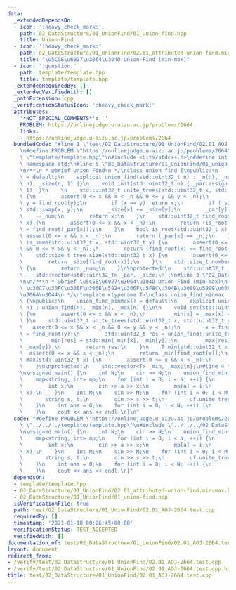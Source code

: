 ```yaml
---
data:
  _extendedDependsOn:
  - icon: ':heavy_check_mark:'
    path: 02_DataStructure/01_UnionFind/01_union-find.hpp
    title: Union-Find
  - icon: ':heavy_check_mark:'
    path: 02_DataStructure/01_UnionFind/02.01_attributed-union-find.min-max.hpp
    title: "\u5C5E\u6027\u3064\u304D Union-Find (min-max)"
  - icon: ':question:'
    path: template/template.hpp
    title: template/template.hpp
  _extendedRequiredBy: []
  _extendedVerifiedWith: []
  _pathExtension: cpp
  _verificationStatusIcon: ':heavy_check_mark:'
  attributes:
    '*NOT_SPECIAL_COMMENTS*': ''
    PROBLEM: https://onlinejudge.u-aizu.ac.jp/problems/2664
    links:
    - https://onlinejudge.u-aizu.ac.jp/problems/2664
  bundledCode: "#line 1 \"test/02_DataStructure/01_UnionFind/02.01_AOJ-2664.test.cpp\"\
    \n#define PROBLEM \"https://onlinejudge.u-aizu.ac.jp/problems/2664\"\n#line 1\
    \ \"template/template.hpp\"\n#include <bits/stdc++.h>\n#define int int64_t\nusing\
    \ namespace std;\n#line 5 \"02_DataStructure/01_UnionFind/01_union-find.hpp\"\n\
    \n/**\n * @brief Union-Find\n */\nclass union_find {\npublic:\n    union_find()\
    \ = default;\n    explicit union_find(std::uint32_t n) : _n(n), _num(n), _par(n,\
    \ n), _size(n, 1) {}\n    void init(std::uint32_t n) { _par.assign(n, n); _size.assign(n,\
    \ 1); }\n    \n    std::uint32_t unite_trees(std::uint32_t x, std::uint32_t y)\
    \ {\n        assert(0 <= x && x < _n && 0 <= y && y < _n);\n        x = find_root(x);\
    \ y = find_root(y);\n        if (x == y) return x;\n        if (_size[x] < _size[y])\
    \ std::swap(x, y);\n        _size[x] += _size[y];\n        _par[y] = x;\n    \
    \    --_num;\n        return x;\n    }\n    std::uint32_t find_root(std::uint32_t\
    \ x) {\n        assert(0 <= x && x < _n);\n        return (is_root(x) ? x : _par[x]\
    \ = find_root(_par[x]));\n    }\n    bool is_root(std::uint32_t x) {\n       \
    \ assert(0 <= x && x < _n);\n        return (_par[x] == _n);\n    }\n    bool\
    \ is_same(std::uint32_t x, std::uint32_t y) {\n        assert(0 <= x && x < _n\
    \ && 0 <= y && y < _n);\n        return (find_root(x) == find_root(y));\n    }\n\
    \    std::size_t tree_size(std::uint32_t x) {\n        assert(0 <= x && x < _n);\n\
    \        return _size[find_root(x)];\n    }\n    std::size_t number_of_trees()\
    \ {\n        return _num;\n    }\n\nprotected:\n    std::uint32_t _n, _num;\n\
    \    std::vector<std::uint32_t> _par, _size;\n};\n#line 3 \"02_DataStructure/01_UnionFind/02.01_attributed-union-find.min-max.hpp\"\
    \n\n/**\n * @brief \u5C5E\u6027\u3064\u304D Union-Find (min-max)\n * @warning\
    \ \u30C7\u30FC\u30BF\u306E\u5024\u306F\u5F8C\u304B\u3089\u5909\u66F4\u3067\u304D\
    \u306A\u3044\n */\ntemplate <typename T>\nclass union_find_minmax : public union_find\
    \ {\npublic:\n    union_find_minmax() = default;\n    explicit union_find_minmax(std::uint32_t\
    \ n) : union_find(n), _min(n), _max(n) {}\n\n    void set(std::uint32_t x, T val)\
    \ {\n        assert(0 <= x && x < _n);\n        _min[x] = _max[x] = val;\n   \
    \ }\n    std::uint32_t unite_trees(std::uint32_t x, std::uint32_t y) {\n     \
    \   assert(0 <= x && x < _n && 0 <= y && y < _n);\n        x = find_root(x); y\
    \ = find_root(y);\n        std::uint32_t res = union_find::unite_trees(x, y);\n\
    \        _min[res] = std::min(_min[x], _min[y]);\n        _max[res] = std::max(_max[x],\
    \ _max[y]);\n        return res;\n    }\n    T min(std::uint32_t x) {\n      \
    \  assert(0 <= x && x < _n);\n        return _min[find_root(x)];\n    }\n    T\
    \ max(std::uint32_t x) {\n        assert(0 <= x && x < _n);\n        return _max[find_root(x)];\n\
    \    }\n\nprotected:\n    std::vector<T> _min, _max;\n};\n#line 4 \"test/02_DataStructure/01_UnionFind/02.01_AOJ-2664.test.cpp\"\
    \n\nsigned main() {\n    int N;\n    cin >> N;\n    union_find_minmax<int> uf(N);\n\
    \    map<string, int> mp;\n    for (int i = 0; i < N; ++i) {\n        string a;\n\
    \        int x;\n        cin >> a >> x;\n        mp[a] = i;\n        uf.set(i,\
    \ x);\n    }\n    int M;\n    cin >> M;\n    for (int i = 0; i < M; ++i) {\n \
    \       string s, t;\n        cin >> s >> t;\n        uf.unite_trees(mp[s], mp[t]);\n\
    \    }\n    int ans = 0;\n    for (int i = 0; i < N; ++i) {\n        ans += uf.min(i);\n\
    \    }\n    cout << ans << endl;\n}\n"
  code: "#define PROBLEM \"https://onlinejudge.u-aizu.ac.jp/problems/2664\"\n#include\
    \ \"../../../template/template.hpp\"\n#include \"../../../02_DataStructure/01_UnionFind/02.01_attributed-union-find.min-max.hpp\"\
    \n\nsigned main() {\n    int N;\n    cin >> N;\n    union_find_minmax<int> uf(N);\n\
    \    map<string, int> mp;\n    for (int i = 0; i < N; ++i) {\n        string a;\n\
    \        int x;\n        cin >> a >> x;\n        mp[a] = i;\n        uf.set(i,\
    \ x);\n    }\n    int M;\n    cin >> M;\n    for (int i = 0; i < M; ++i) {\n \
    \       string s, t;\n        cin >> s >> t;\n        uf.unite_trees(mp[s], mp[t]);\n\
    \    }\n    int ans = 0;\n    for (int i = 0; i < N; ++i) {\n        ans += uf.min(i);\n\
    \    }\n    cout << ans << endl;\n}"
  dependsOn:
  - template/template.hpp
  - 02_DataStructure/01_UnionFind/02.01_attributed-union-find.min-max.hpp
  - 02_DataStructure/01_UnionFind/01_union-find.hpp
  isVerificationFile: true
  path: test/02_DataStructure/01_UnionFind/02.01_AOJ-2664.test.cpp
  requiredBy: []
  timestamp: '2021-01-10 00:26:45+00:00'
  verificationStatus: TEST_ACCEPTED
  verifiedWith: []
documentation_of: test/02_DataStructure/01_UnionFind/02.01_AOJ-2664.test.cpp
layout: document
redirect_from:
- /verify/test/02_DataStructure/01_UnionFind/02.01_AOJ-2664.test.cpp
- /verify/test/02_DataStructure/01_UnionFind/02.01_AOJ-2664.test.cpp.html
title: test/02_DataStructure/01_UnionFind/02.01_AOJ-2664.test.cpp
---
```

